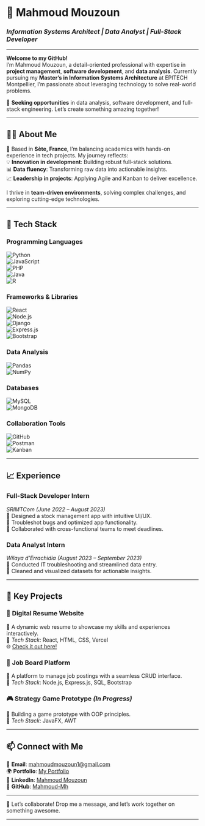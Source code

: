 
# 🎯 **Mahmoud Mouzoun**  
### *Information Systems Architect | Data Analyst | Full-Stack Developer*

---

**Welcome to my GitHub!**  
I’m Mahmoud Mouzoun, a detail-oriented professional with expertise in **project management**, **software development**, and **data analysis**. Currently pursuing my **Master’s in Information Systems Architecture** at EPITECH Montpellier, I’m passionate about leveraging technology to solve real-world problems.

🚀 **Seeking opportunities** in data analysis, software development, and full-stack engineering. Let’s create something amazing together!

---

## 👨‍💻 **About Me**

📍 Based in **Sète, France**, I’m balancing academics with hands-on experience in tech projects. My journey reflects:  
💡 **Innovation in development**: Building robust full-stack solutions.  
📊 **Data fluency**: Transforming raw data into actionable insights.  
📈 **Leadership in projects**: Applying Agile and Kanban to deliver excellence.  

I thrive in **team-driven environments**, solving complex challenges, and exploring cutting-edge technologies.  

---

## 🔧 **Tech Stack**

### **Programming Languages**  
![Python](https://img.shields.io/badge/-Python-3776AB?logo=python&logoColor=white)  
![JavaScript](https://img.shields.io/badge/-JavaScript-F7DF1E?logo=javascript&logoColor=black)  
![PHP](https://img.shields.io/badge/-PHP-777BB4?logo=php&logoColor=white)  
![Java](https://img.shields.io/badge/-Java-007396?logo=java&logoColor=white)  
![R](https://img.shields.io/badge/-R-276DC3?logo=r&logoColor=white)  

### **Frameworks & Libraries**  
![React](https://img.shields.io/badge/-React-61DAFB?logo=react&logoColor=black)  
![Node.js](https://img.shields.io/badge/-Node.js-339933?logo=node.js&logoColor=white)  
![Django](https://img.shields.io/badge/-Django-092E20?logo=django&logoColor=white)  
![Express.js](https://img.shields.io/badge/-Express.js-000000?logo=express&logoColor=white)  
![Bootstrap](https://img.shields.io/badge/-Bootstrap-7952B3?logo=bootstrap&logoColor=white)  

### **Data Analysis**  
![Pandas](https://img.shields.io/badge/-Pandas-150458?logo=pandas&logoColor=white)  
![NumPy](https://img.shields.io/badge/-NumPy-013243?logo=numpy&logoColor=white)  

### **Databases**  
![MySQL](https://img.shields.io/badge/-MySQL-4479A1?logo=mysql&logoColor=white)  
![MongoDB](https://img.shields.io/badge/-MongoDB-47A248?logo=mongodb&logoColor=white)  

### **Collaboration Tools**  
![GitHub](https://img.shields.io/badge/-GitHub-181717?logo=github&logoColor=white)  
![Postman](https://img.shields.io/badge/-Postman-FF6C37?logo=postman&logoColor=white)  
![Kanban](https://img.shields.io/badge/-Kanban-0078D4?logo=microsoft-teams&logoColor=white)

---

## 📈 **Experience**

### **Full-Stack Developer Intern**  
*SRIMTCom* *(June 2022 – August 2023)*  
🔹 Designed a stock management app with intuitive UI/UX.  
🔹 Troubleshot bugs and optimized app functionality.  
🔹 Collaborated with cross-functional teams to meet deadlines.  

### **Data Analyst Intern**  
*Wilaya d’Errachidia* *(August 2023 – September 2023)*  
🔹 Conducted IT troubleshooting and streamlined data entry.  
🔹 Cleaned and visualized datasets for actionable insights.  

---

## 🌟 **Key Projects**

### 🎨 **Digital Resume Website**  
📌 A dynamic web resume to showcase my skills and experiences interactively.  
🔧 *Tech Stack*: React, HTML, CSS, Vercel  
🌐 [Check it out here!](https://mahmoud-mouzoun-portfolio.vercel.app/)  

### 💼 **Job Board Platform**  
📌 A platform to manage job postings with a seamless CRUD interface.  
🔧 *Tech Stack*: Node.js, Express.js, SQL, Bootstrap  

### 🎮 **Strategy Game Prototype** *(In Progress)*  
📌 Building a game prototype with OOP principles.  
🔧 *Tech Stack*: JavaFX, AWT  

---

## 📫 **Connect with Me**

📧 **Email**: [mahmoudmouzoun1@gmail.com](mailto:mahmoudmouzoun1@gmail.com)  
🌍 **Portfolio**: [My Portfolio](https://mahmoud-mouzoun-portfolio.vercel.app/)  
💼 **LinkedIn**: [Mahmoud Mouzoun](https://www.linkedin.com/in/mahmoud-mouzoun-2177481b7/)  
👾 **GitHub**: [Mahmoud-Mh](https://github.com/Mahmoud-Mh)

---

🌟 Let’s collaborate! Drop me a message, and let’s work together on something awesome.

--- 
